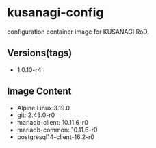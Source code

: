 # kusanagi-config

configuration container image for KUSANAGI RoD.

## Versions(tags)
- 1.0.10-r4

## Image Content
- Alpine Linux:3.19.0
- git: 2.43.0-r0
- mariadb-client: 10.11.6-r0
- mariadb-common: 10.11.6-r0
- postgresql14-client-16.2-r0

